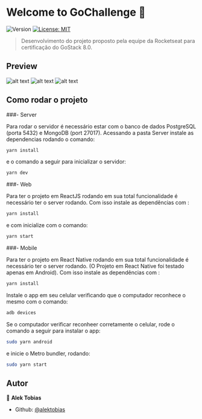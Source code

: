 # Welcome to GoChallenge 👋
![Version](https://img.shields.io/badge/version-1.0-blue.svg?cacheSeconds=2592000)
[![License: MIT](https://img.shields.io/badge/License-MIT-yellow.svg)](#)

> Desenvolvimento do projeto proposto pela equipe da Rocketseat para certificação do GoStack 8.0. 
## Preview

![alt text](https://github.com/alektobias/MeetApp/blob/master/images/signin.png "Sign in")
![alt text](https://github.com/alektobias/MeetApp/blob/master/images/dashboard.png "Dashboard")
![alt text](https://github.com/alektobias/MeetApp/blob/master/images/create.png "Creating meetup")
## Como rodar o projeto

###- Server

Para rodar o servidor é necessário estar com o banco de dados PostgreSQL (porta 5432) e MongoDB (port 27017).
Acessando a pasta Server instale as dependencias rodando o comando:
```sh
yarn install
```
e o comando a seguir para inicializar o servidor: 
```sh
yarn dev
```

###- Web

Para ter o projeto em ReactJS rodando em sua total funcionalidade é necessário ter o server rodando.
Com isso instale as dependências com : 
```sh
yarn install
```
e com inicialize com o comando: 
```sh
yarn start
```
###- Mobile

Para ter o projeto em React Native rodando em sua total funcionalidade é necessário ter o server rodando.
(O Projeto em React Native foi testado apenas em Android).
Com isso instale as dependências com : 
```sh
yarn install
```
Instale o app em seu celular verificando que o computador reconhece o mesmo com o comando: 
```sh
adb devices
```
Se o computador verificar reconheer corretamente o celular, rode o comando a seguir para instalar o app:
```sh
sudo yarn android
```
e inicie o Metro bundler, rodando:
```sh
sudo yarn start
```

## Autor

👤 **Alek Tobias**

* Github: [@alektobias](https://github.com/alektobias)

